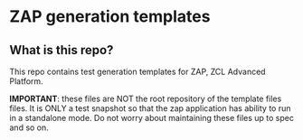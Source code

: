 # ZAP generation templates

## What is this repo?

This repo contains test generation templates for ZAP, ZCL Advanced Platform.

**IMPORTANT**: these files are NOT the root repository of the template files files. It is ONLY a test snapshot so that the
zap application has ability to run in a standalone mode. Do not worry about maintaining these files up to spec and so on.
